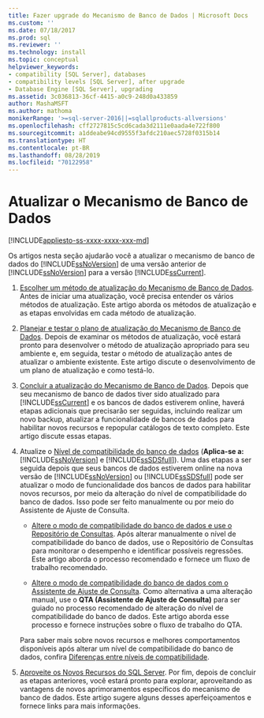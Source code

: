 ```yaml
---
title: Fazer upgrade do Mecanismo de Banco de Dados | Microsoft Docs
ms.custom: ''
ms.date: 07/18/2017
ms.prod: sql
ms.reviewer: ''
ms.technology: install
ms.topic: conceptual
helpviewer_keywords:
- compatibility [SQL Server], databases
- compatibility levels [SQL Server], after upgrade
- Database Engine [SQL Server], upgrading
ms.assetid: 3c036813-36cf-4415-a0c9-248d0a433859
author: MashaMSFT
ms.author: mathoma
monikerRange: '>=sql-server-2016||=sqlallproducts-allversions'
ms.openlocfilehash: cff2727815c5cd6cada3d2111e0aada4e722f800
ms.sourcegitcommit: a1ddeabe94cd9555f3afdc210aec5728f0315b14
ms.translationtype: HT
ms.contentlocale: pt-BR
ms.lasthandoff: 08/28/2019
ms.locfileid: "70122958"
---
```

# <a name="upgrade-database-engine"></a>Atualizar o Mecanismo de Banco de Dados

[!INCLUDE[appliesto-ss-xxxx-xxxx-xxx-md](../../includes/appliesto-ss-xxxx-xxxx-xxx-md.md)]
  
  Os artigos nesta seção ajudarão você a atualizar o mecanismo de banco de dados do [!INCLUDE[ssNoVersion](../../includes/ssnoversion-md.md)] de uma versão anterior de [!INCLUDE[ssNoVersion](../../includes/ssnoversion-md.md)] para a versão [!INCLUDE[ssCurrent](../../includes/sscurrent-md.md)].  
  
1.  [Escolher um método de atualização do Mecanismo de Banco de Dados](../../database-engine/install-windows/choose-a-database-engine-upgrade-method.md). Antes de iniciar uma atualização, você precisa entender os vários métodos de atualização. Este artigo aborda os métodos de atualização e as etapas envolvidas em cada método de atualização.  
  
2.  [Planejar e testar o plano de atualização do Mecanismo de Banco de Dados](../../database-engine/install-windows/plan-and-test-the-database-engine-upgrade-plan.md). Depois de examinar os métodos de atualização, você estará pronto para desenvolver o método de atualização apropriado para seu ambiente e, em seguida, testar o método de atualização antes de atualizar o ambiente existente. Este artigo discute o desenvolvimento de um plano de atualização e como testá-lo.  
  
3.  [Concluir a atualização do Mecanismo de Banco de Dados](../../database-engine/install-windows/complete-the-database-engine-upgrade.md). Depois que seu mecanismo de banco de dados tiver sido atualizado para [!INCLUDE[ssCurrent](../../includes/sscurrent-md.md)] e os bancos de dados estiverem online, haverá etapas adicionais que precisarão ser seguidas, incluindo realizar um novo backup, atualizar a funcionalidade de bancos de dados para habilitar novos recursos e repopular catálogos de texto completo. Este artigo discute essas etapas.  
  
4.  Atualize o [Nível de compatibilidade do banco de dados](../../t-sql/statements/alter-database-transact-sql-compatibility-level.md#compatibility-levels-and-database-engine-upgrades) (**Aplica-se a:** [!INCLUDE[ssNoVersion](../../includes/ssnoversion-md.md)] e [!INCLUDE[ssSDSfull](../../includes/sssdsfull-md.md)]). Uma das etapas a ser seguida depois que seus bancos de dados estiverem online na nova versão de [!INCLUDE[ssNoVersion](../../includes/ssnoversion-md.md)] ou [!INCLUDE[ssSDSfull](../../includes/sssdsfull-md.md)] pode ser atualizar o modo de funcionalidade dos bancos de dados para habilitar novos recursos, por meio da alteração do nível de compatibilidade do banco de dados. Isso pode ser feito manualmente ou por meio do Assistente de Ajuste de Consulta. 

    - [Altere o modo de compatibilidade do banco de dados e use o Repositório de Consultas](../../database-engine/install-windows/change-the-database-compatibility-mode-and-use-the-query-store.md). Após alterar manualmente o nível de compatibilidade do banco de dados, use o Repositório de Consultas para monitorar o desempenho e identificar possíveis regressões. Este artigo aborda o processo recomendado e fornece um fluxo de trabalho recomendado.  

    - [Altere o modo de compatibilidade do banco de dados com o Assistente de Ajuste de Consulta](../../relational-databases/performance/upgrade-dbcompat-using-qta.md). Como alternativa a uma alteração manual, use o **QTA (Assistente de Ajuste de Consulta)** para ser guiado no processo recomendado de alteração do nível de compatibilidade do banco de dados. Este artigo aborda esse processo e fornece instruções sobre o fluxo de trabalho do QTA.  

    Para saber mais sobre novos recursos e melhores comportamentos disponíveis após alterar um nível de compatibilidade do banco de dados, confira [Diferenças entre níveis de compatibilidade](../../t-sql/statements/alter-database-transact-sql-compatibility-level.md#compatibility-levels-and-stored-procedures).

5.  [Aproveite os Novos Recursos do SQL Server](https://www.microsoft.com/sql-server/sql-server-2017). Por fim, depois de concluir as etapas anteriores, você estará pronto para explorar, aproveitando as vantagens de novos aprimoramentos específicos do mecanismo de banco de dados. Este artigo sugere alguns desses aperfeiçoamentos e fornece links para mais informações.  
  
  
